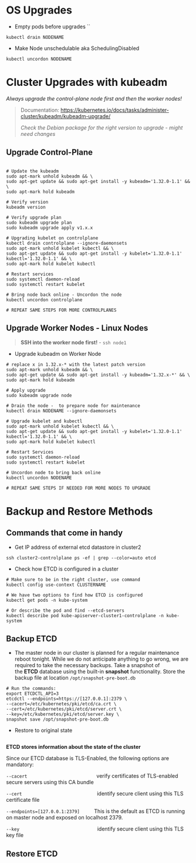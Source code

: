 # OS Upgrades

- Empty pods before upgrades ``
```shell
kubectl drain NODENAME
```

- Make Node unschedulable aka SchedulingDisabled
```shell
kubectl uncordon NODENAME
```

# Cluster Upgrades with kubeadm
*Always upgrade the control-plane node first and then the worker nodes!*

> Documentation: https://kubernetes.io/docs/tasks/administer-cluster/kubeadm/kubeadm-upgrade/
> 
> *Check the Debian package for the right version to upgrade - might need changes*

## Upgrade Control-Plane
```shell

# Update the kubeadm
sudo apt-mark unhold kubeadm && \
sudo apt-get update && sudo apt-get install -y kubeadm='1.32.0-1.1' && \
sudo apt-mark hold kubeadm

# Verify version
kubeadm version

# Verify upgrade plan
sudo kubeadm upgrade plan
sudo kubeadm upgrade apply v1.x.x

# Upgrading kubelet on controlplane
kubectl drain controlplane --ignore-daemonsets
sudo apt-mark unhold kubelet kubectl && \
sudo apt-get update && sudo apt-get install -y kubelet='1.32.0-1.1' kubectl='1.32.0-1.1' && \
sudo apt-mark hold kubelet kubectl

# Restart services
sudo systemctl daemon-reload
sudo systemctl restart kubelet

# Bring node back online - Uncordon the node
kubectl uncordon controlplane

# REPEAT SAME STEPS FOR MORE CONTROLPLANES
```

## Upgrade Worker Nodes - Linux Nodes

> **SSH into the worker node first!** - `ssh node1`

- Upgrade kubeadm on Worker Node
```shell
# replace x in 1.32.x-* with the latest patch version
sudo apt-mark unhold kubeadm && \
sudo apt-get update && sudo apt-get install -y kubeadm='1.32.x-*' && \
sudo apt-mark hold kubeadm

# Apply upgrade
sudo kubeadm upgrade node

# Drain the node -  to prepare node for maintenance
kubectl drain NODENAME --ignore-daemonsets

# Upgrade kubelet and kubectl
sudo apt-mark unhold kubelet kubectl && \
sudo apt-get update && sudo apt-get install -y kubelet='1.32.0-1.1' kubectl='1.32.0-1.1' && \
sudo apt-mark hold kubelet kubectl

# Restart Services
sudo systemctl daemon-reload
sudo systemctl restart kubelet

# Uncordon node to bring back online
kubectl uncordon NODENAME

# REPEAT SAME STEPS IF NEEDED FOR MORE NODES TO UPGRADE
```

# Backup and Restore Methods
## Commands that come in handy
- Get IP address of external etcd datastore in cluster2
```shell
ssh cluster2-controlplane ps -ef | grep --color=auto etcd
```
- Check how ETCD is configured in a cluster
```shell
# Make sure to be in the right cluster, use command
kubectl config use-context CLUSTERNAME

# We have two options to find how ETCD is configured
kubectl get pods -n kube-system

# Or describe the pod and find --etcd-servers
kubectl describe pod kube-apiserver-cluster1-controlplane -n kube-system
```


## Backup ETCD
- The master node in our cluster is planned for a regular maintenance reboot tonight. While we do not anticipate anything to go wrong, we are required to take the necessary backups. Take a snapshot of the **ETCD** database using the built-in **snapshot** functionality. 
  Store the backup file at location `/opt/snapshot-pre-boot.db`
```shell
# Run the commands:
export ETCDCTL_API=3 
etcdctl --endpoints=https://[127.0.0.1]:2379 \ 
--cacert=/etc/kubernetes/pki/etcd/ca.crt \ 
--cert=/etc/kubernetes/pki/etcd/server.crt \ 
--key=/etc/kubernetes/pki/etcd/server.key \ 
snapshot save /opt/snapshot-pre-boot.db
```

- Restore to original state
```
```


**ETCD stores information about the state of the cluster**

Since our ETCD database is TLS-Enabled, the following options are mandatory:

`--cacert`                                                verify certificates of TLS-enabled secure servers using this CA bundle

`--cert`                                                    identify secure client using this TLS certificate file

`--endpoints=[127.0.0.1:2379]`          This is the default as ETCD is running on master node and exposed on localhost 2379.

`--key`                                                      identify secure client using this TLS key file

## Restore ETCD



